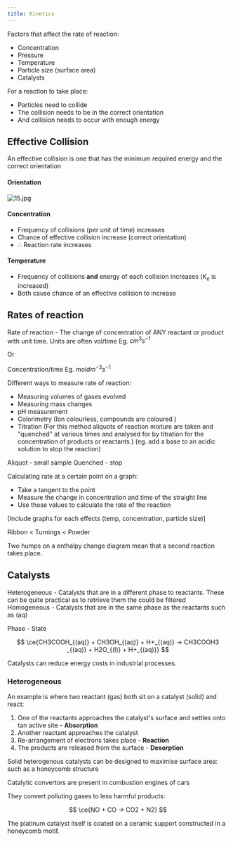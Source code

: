 ```yaml
---
title: Kinetics
---
```

Factors that affect the rate of reaction:
- Concentration 
- Pressure
- Temperature
- Particle size (surface area)
- Catalysts

For a reaction to take place:
- Particles need to collide 
- The collision needs to be in the correct orientation
- And collision needs to occur with enough energy
## Effective Collision
An effective collision is one that has the minimum required energy and the correct orientation
#### Orientation
![15.jpg](/img/chem/15.jpg)

#### Concentration
- Frequency of collisions (per unit of time) increases
- Chance of effective collision increase (correct orientation)
- $\therefore$ Reaction rate increases

#### Temperature
- Frequency of collisions **and** energy of each collision increases ($K_e$ is increased)
- Both cause chance of an effective collision to increase

## Rates of reaction

Rate of reaction - The change of concentration of ANY reactant or product with unit time.
Units are often vol/time Eg. $cm^3s^{-1}$

Or

Concentration/time Eg. $mol dm^{-3}s^{-1}$

Different ways to measure rate of reaction:
- Measuring volumes of gases evolved
- Measuring mass changes
- pH measurement
- Colorimetry (Ion colourless, compounds are coloured )
- Titration (For this method aliquots of reaction mixture are taken and "quenched" at various times and analysed for by titration for the concentration of products or reactants.) (eg. add a base to an acidic solution to stop the reaction)

Aliquot - small sample
Quenched - stop

Calculating rate at a certain point on a graph:
- Take a tangent to the point
- Measure the change in concentration and time of the straight line
- Use those values to calculate the rate of the reaction

[Include graphs for each effects (temp, concentration, particle size)]

Ribbon < Turnings < Powder


Two humps on a enthalpy change diagram mean that a second reaction takes place.

## Catalysts

Heterogeneous - Catalysts that are in a different phase to reactants. These can be quite practical as to retrieve them the could be filtered
Homogeneous - Catalysts that are in the same phase as the reactants such as (aq)

Phase - State

$$
\ce{CH3COOH_{(aq)} + CH3OH_{(aq)} + H+_{(aq)} -> CH3COOH3 _{(aq)} + H2O_{(l)} + H+_{(aq)}}
$$

Catalysts can reduce energy costs in industrial processes.

### Heterogeneous

An example is where two reactant (gas) both sit on a catalyst (solid) and react:
1) One of the reactants approaches the catalyst's surface and settles onto tan active site - **Absorption**
2) Another reactant approaches the catalyst
3) Re-arrangement of electrons takes place - **Reaction**
4) The products are released from the surface - **Desorption**

Solid heterogenous catalysts can be designed to maximise surface area: such as a honeycomb structure

Catalytic convertors are present in combustion engines of cars

They convert polluting gases to less harmful products:

$$
\ce{NO + CO -> CO2 + N2}
$$

The platinum catalyst itself is coated on a ceramic support constructed in a honeycomb motif.
